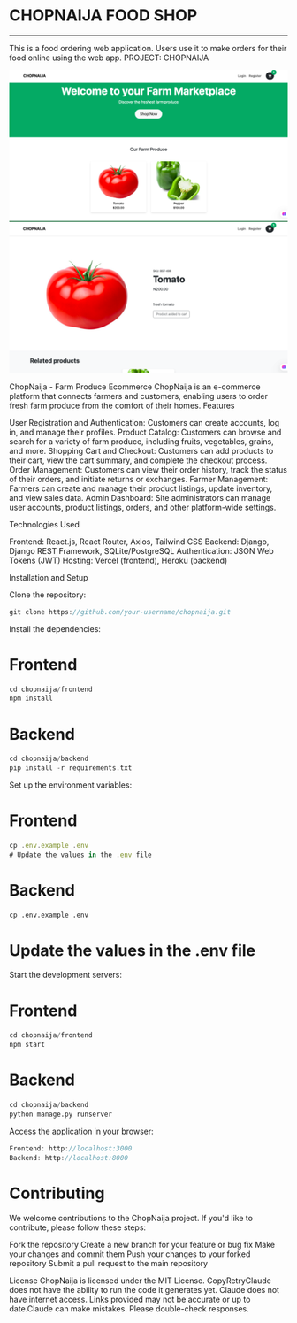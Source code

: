 # CHOPNAIJA FOOD SHOP

---

This is a food ordering web application. Users use it to make orders for their food online using the web app.
PROJECT: CHOPNAIJA

![chopnaija](https://github.com/IgweEmmanuel/chopnaija/blob/main/frontend/public/chopnaija.png)                                             
![Screenshot 2024-07-06 at 11 37 59](https://github.com/IgweEmmanuel/chopnaija/blob/main/frontend/public/tomato.png)



ChopNaija - Farm Produce Ecommerce
ChopNaija is an e-commerce platform that connects farmers and customers, enabling users to order fresh farm produce from the comfort of their homes.
Features

User Registration and Authentication: Customers can create accounts, log in, and manage their profiles.
Product Catalog: Customers can browse and search for a variety of farm produce, including fruits, vegetables, grains, and more.
Shopping Cart and Checkout: Customers can add products to their cart, view the cart summary, and complete the checkout process.
Order Management: Customers can view their order history, track the status of their orders, and initiate returns or exchanges.
Farmer Management: Farmers can create and manage their product listings, update inventory, and view sales data.
Admin Dashboard: Site administrators can manage user accounts, product listings, orders, and other platform-wide settings.

Technologies Used

Frontend: React.js, React Router, Axios, Tailwind CSS
Backend: Django, Django REST Framework, SQLite/PostgreSQL
Authentication: JSON Web Tokens (JWT)
Hosting: Vercel (frontend), Heroku (backend)

Installation and Setup

Clone the repository:

```js
git clone https://github.com/your-username/chopnaija.git
```

Install the dependencies:

# Frontend
```js
cd chopnaija/frontend
npm install
```
# Backend
```py
cd chopnaija/backend
pip install -r requirements.txt
```
Set up the environment variables:

# Frontend
```js
cp .env.example .env
# Update the values in the .env file
```
# Backend
```py
cp .env.example .env
```
# Update the values in the .env file

Start the development servers:

# Frontend
```js
cd chopnaija/frontend
npm start
```
# Backend
```py
cd chopnaija/backend
python manage.py runserver
```
Access the application in your browser:

```js
Frontend: http://localhost:3000
Backend: http://localhost:8000
```
# Contributing
We welcome contributions to the ChopNaija project. If you'd like to contribute, please follow these steps:

Fork the repository
Create a new branch for your feature or bug fix
Make your changes and commit them
Push your changes to your forked repository
Submit a pull request to the main repository

License
ChopNaija is licensed under the MIT License. CopyRetryClaude does not have the ability to run the code it generates yet. Claude does not have internet access. Links provided may not be accurate or up to date.Claude can make mistakes. Please double-check responses.

